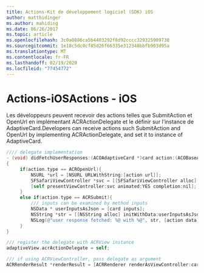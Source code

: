 ```yaml
---
title: Actions-Kit de développement logiciel (SDK) iOS
author: matthidinger
ms.author: mahiding
ms.date: 06/26/2017
ms.topic: article
ms.openlocfilehash: 3c0a0886ca5b4403292f8d92cccc329325909738
ms.sourcegitcommit: 1e18c5dc0cf85d26f66335e312348bbfb903d95a
ms.translationtype: MT
ms.contentlocale: fr-FR
ms.lasthandoff: 02/19/2020
ms.locfileid: "77454772"
---
```

# <a name="actions---ios"></a><span data-ttu-id="eb0f7-102">Actions-iOS</span><span class="sxs-lookup"><span data-stu-id="eb0f7-102">Actions - iOS</span></span>

<span data-ttu-id="eb0f7-103">Les développeurs peuvent recevoir des actions telles que SubmitAction et OpenUrl en implémentant ACRActionDelegate et le définir sur l’instance de AdaptiveCard.</span><span class="sxs-lookup"><span data-stu-id="eb0f7-103">Developers can receive actions such SubmitAction and OpenUrl by implementing ACRActionDelegate, and set it to instance of AdaptiveCard.</span></span>

```objective-c
//// delegate implementation
- (void) didFetchUserResponses:(ACOAdaptiveCard *)card action:(ACOBaseActionElement *)action
{
     if(action.type == ACROpenUrl){
         NSURL *url = [NSURL URLWithString:[action url]];
         SFSafariViewController *svc = [[SFSafariViewController alloc] initWithURL:url];
         [self presentViewController:svc animated:YES completion:nil];
     }
     else if(action.type == ACRSubmit){
         /// inputs can be examined by method inputs
         NSData * userInputsAsJson = [card inputs];
         NSString *str = [[NSString alloc] initWithData:userInputsAsJson encoding:NSUTF8StringEncoding];
         NSLog(@"user response fetched: %@ with %@", str, [action data]);
     }
}

/// register the delegate with ACRView instance
adaptiveView.acrActionDelegate = self;

/// if using ACRViewController, pass delegate as argument
ACRRenderResult *renderResult = [ACRRenderer renderAsViewController:card config:config frame:frame delegate:acrActionDelegate];
```